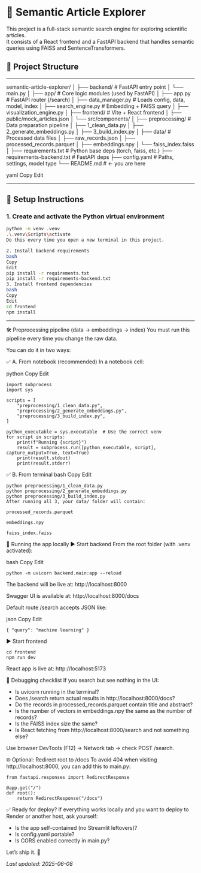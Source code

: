 # 🧠 Semantic Article Explorer

This project is a full-stack semantic search engine for exploring scientific articles.  
It consists of a React frontend and a FastAPI backend that handles semantic queries using FAISS and SentenceTransformers.


## 📁 Project Structure
---
semantic-article-explorer/
│
├── backend/ # FastAPI entry point
│ └── main.py
│
├── app/ # Core logic modules (used by FastAPI)
│ ├── app.py # FastAPI router (/search)
│ ├── data_manager.py # Loads config, data, model, index
│ ├── search_engine.py # Embedding + FAISS query
│ ├── visualization_engine.py
│
├── frontend/ # Vite + React frontend
│ ├── public/mock_articles.json
│ └── src/components/
│
├── preprocessing/ # Data preparation pipeline
│ ├── 1_clean_data.py
│ ├── 2_generate_embeddings.py
│ ├── 3_build_index.py
│
├── data/ # Processed data files
│ ├── raw_records.json
│ ├── processed_records.parquet
│ ├── embeddings.npy
│ └── faiss_index.faiss
│
├── requirements.txt # Python base deps (torch, faiss, etc.)
├── requirements-backend.txt # FastAPI deps
├── config.yaml # Paths, settings, model type
└── README.md # ← you are here

yaml
Copy
Edit

---

## 🔧 Setup Instructions

### 1. Create and activate the Python virtual environment

```bash
python -m venv .venv
.\.venv\Scripts\activate
Do this every time you open a new terminal in this project.

2. Install backend requirements
bash
Copy
Edit
pip install -r requirements.txt
pip install -r requirements-backend.txt
3. Install frontend dependencies
bash
Copy
Edit
cd frontend
npm install
```

---

🛠 Preprocessing pipeline (data → embeddings → index)
You must run this pipeline every time you change the raw data.

You can do it in two ways:

✅ A. From notebook (recommended)
In a notebook cell:

python
Copy
Edit
```
import subprocess
import sys

scripts = [
    "preprocessing/1_clean_data.py",
    "preprocessing/2_generate_embeddings.py",
    "preprocessing/3_build_index.py",
]

python_executable = sys.executable  # Use the correct venv
for script in scripts:
    print(f"Running {script}")
    result = subprocess.run([python_executable, script], capture_output=True, text=True)
    print(result.stdout)
    print(result.stderr)

```

✅ B. From terminal
bash
Copy
Edit
```
python preprocessing/1_clean_data.py
python preprocessing/2_generate_embeddings.py
python preprocessing/3_build_index.py
After running all 3, your data/ folder will contain:

processed_records.parquet

embeddings.npy

faiss_index.faiss
```

🚀 Running the app locally
▶ Start backend
From the root folder (with .venv activated):

bash
Copy
Edit
```
python -m uvicorn backend.main:app --reload
```
The backend will be live at: http://localhost:8000

Swagger UI is available at: http://localhost:8000/docs

Default route /search accepts JSON like:

json
Copy
Edit
```
{ "query": "machine learning" }
```
▶ Start frontend
```
cd frontend
npm run dev
```
React app is live at: http://localhost:5173

🧪 Debugging checklist
If you search but see nothing in the UI:

- Is uvicorn running in the terminal?
- Does /search return actual results in http://localhost:8000/docs?
- Do the records in processed_records.parquet contain title and abstract?
- Is the number of vectors in embeddings.npy the same as the number of records?
- Is the FAISS index size the same?
- Is React fetching from http://localhost:8000/search and not something else?

Use browser DevTools (F12) → Network tab → check POST /search.

🌐 Optional: Redirect root to /docs
To avoid 404 when visiting http://localhost:8000, you can add this to main.py:

```
from fastapi.responses import RedirectResponse

@app.get("/")
def root():
    return RedirectResponse("/docs")

```
✅ Ready for deploy?
If everything works locally and you want to deploy to Render or another host, ask yourself:

- Is the app self-contained (no Streamlit leftovers)?
- Is config.yaml portable?
- Is CORS enabled correctly in main.py?

Let’s ship it. 🚀

*Last updated: 2025-06-08*